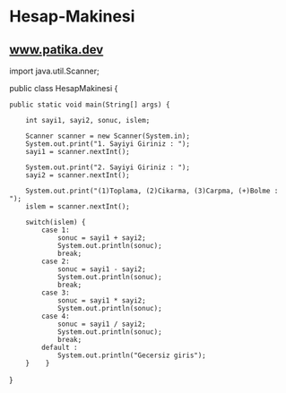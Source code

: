 # Hesap-Makinesi
www.patika.dev
----------------


import java.util.Scanner;

public class HesapMakinesi {

    public static void main(String[] args) {

        int sayi1, sayi2, sonuc, islem;

        Scanner scanner = new Scanner(System.in);
        System.out.print("1. Sayiyi Giriniz : ");
        sayi1 = scanner.nextInt();

        System.out.print("2. Sayiyi Giriniz : ");
        sayi2 = scanner.nextInt();

        System.out.print("(1)Toplama, (2)Cikarma, (3)Carpma, (+)Bolme : ");
        islem = scanner.nextInt();

        switch(islem) {
            case 1:
                sonuc = sayi1 + sayi2;
                System.out.println(sonuc);
                break;
            case 2:
                sonuc = sayi1 - sayi2;
                System.out.println(sonuc);
                break;
            case 3:
                sonuc = sayi1 * sayi2;
                System.out.println(sonuc);
            case 4:
                sonuc = sayi1 / sayi2;
                System.out.println(sonuc);
                break;
            default :
                System.out.println("Gecersiz giris");
        }    }
}
